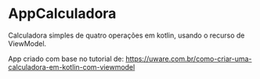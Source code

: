# AppCalculadora
Calculadora simples de quatro operações em kotlin, usando o recurso de ViewModel.


App criado com base no tutorial de: <https://uware.com.br/como-criar-uma-calculadora-em-kotlin-com-viewmodel>
